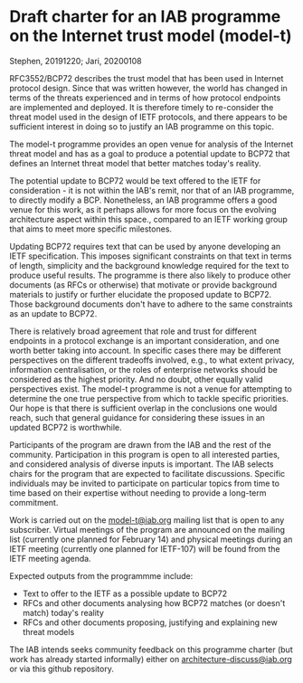 
# Draft charter for an IAB programme on the Internet trust model (model-t)
Stephen, 20191220; Jari, 20200108

RFC3552/BCP72 describes the trust model that has been used in Internet protocol
design. Since that was written however, the world has changed in terms of the
threats experienced and in terms of how protocol endpoints are implemented and
deployed.  It is therefore timely to re-consider the threat model used in the
design of IETF protocols, and there appears to be sufficient interest in doing
so to justify an IAB programme on this topic.

The model-t programme provides an open venue for analysis of the Internet threat
model and has as a goal to produce a potential update to BCP72 that defines an
Internet threat model that better matches today's reality. 

The potential update to BCP72 would be text offered to the IETF for
consideration - it is not within the IAB's remit, nor that of an IAB programme,
to directly modify a BCP. Nonetheless, an IAB programme offers a good venue for
this work, as it perhaps allows for more focus on the evolving
architecture aspect within this space., compared to an IETF working group that aims to meet more specific
milestones.

Updating BCP72 requires text that can be used by anyone developing an IETF
specification. This imposes significant constraints on that text in terms of
length, simplicity and the background knowledge required for the text to
produce useful results.  The programme is there also likely to produce other
documents (as RFCs or otherwise) that motivate or provide background materials
to justify or further elucidate the proposed update to BCP72. Those background
documents don't have to adhere to the same constraints as an update to BCP72.

There is relatively broad agreement that role and trust for different
endpoints in a protocol exchange is an important consideration, and
one worth better taking into account.  In specific cases there may be
different perspectives on the different tradeoffs involved, e.g., to
what extent privacy, information centralisation, or the roles of
enterprise networks should be considered as the highest priority.  And
no doubt, other equally valid perspectives exist. The model-t
programme is not a venue for attempting to determine the one true
perspective from which to tackle specific priorities. Our hope is that
there is sufficient overlap in the conclusions one would reach, such
that general guidance for considering these issues in an updated BCP72
is worthwhile.

Participants of the program are drawn from the IAB and the rest of the
community. Participation in this program is open to all interested
parties, and considered analysis of diverse inputs is important. The
IAB selects chairs for the program that are expected to facilitate
discussions. Specific individuals may be invited to participate on
particular topics from time to time based on their expertise without
needing to provide a long-term commitment.

Work is carried out on the model-t@iab.org mailing list that is open to any
subscriber.  Virtual meetings of the program are
announced on the mailing list (currently one planned for February 14)
and physical meetings during an IETF meeting (currently one planned
for IETF-107) will be found from the IETF meeting agenda.

Expected outputs from the programmme include:

- Text to offer to the IETF as a possible update to BCP72
- RFCs and other documents analysing how BCP72 matches (or doesn't match)
  today's reality
- RFCs and other documents proposing, justifying and explaining new threat
  models  

The IAB intends seeks community feedback on this programme charter (but work
has already started informally) either on architecture-discuss@iab.org or via
this github repository.

